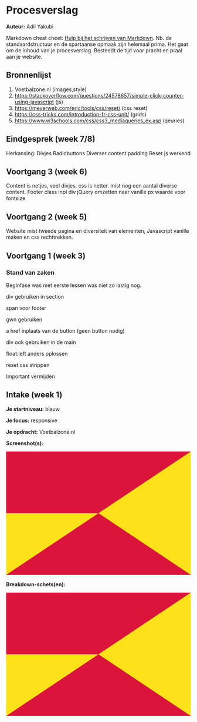 # Procesverslag
**Auteur:** Adil Yakubi

Markdown cheat cheet: [Hulp bij het schrijven van Markdown](https://github.com/adam-p/markdown-here/wiki/Markdown-Cheatsheet). Nb. de standaardstructuur en de spartaanse opmaak zijn helemaal prima. Het gaat om de inhoud van je procesverslag. Besteedt de tijd voor pracht en praal aan je website.



## Bronnenlijst
1. Voetbalzone.nl (images,style)
2. https://stackoverflow.com/questions/24578657/simple-click-counter-using-javascript (js)
3. https://meyerweb.com/eric/tools/css/reset/ (css reset)
4. https://css-tricks.com/introduction-fr-css-unit/ (grids)
5. https://www.w3schools.com/css/css3_mediaqueries_ex.asp (qeuries)



## Eindgesprek (week 7/8)

Herkansing:
Divjes
Radiobuttons
Diverser content
padding
Reset js werkend



## Voortgang 3 (week 6)

Content is netjes, veel divjes, css is netter.
mist nog een aantal diverse content.
Footer class inpl div
jQuery omzetten naar vanille
px waarde voor fontsize 


## Voortgang 2 (week 5)

Website mist tweede pagina en diversiteit van elementen,
Javascript vanille maken en css rechttrekken.


## Voortgang 1 (week 3)

### Stand van zaken

Beginfase was met eerste lessen was niet zo lastig nog.

div gebruiken in section

span voor footer <footer> gwn gebruiken

a href inplaats van de button (geen button nodig)

div ook gebruiken in de main

float:left anders oplossen

reset css strippen

Important vermijden


## Intake (week 1)

**Je startniveau:** blauw

**Je focus:** responsive

**Je opdracht:** Voetbalzone.nl

**Screenshot(s):**

![screenshot(s) die een goed beeld geven van de website die je gaat maken](images/dummy-image.svg)

**Breakdown-schets(en):**

![-voorlopige breakdownschets(en) van een of beide pagina's van de site die je gaat maken-](images/dummy-image.svg)
